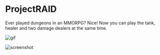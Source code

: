 # ProjectRAID

Ever played dungeons in an MMORPG? Nice! Now you can play the tank, healer and two damage dealers at the same time.

![gif](gameplay.gif)

![screenshot](http://puu.sh/sishw/1392cf1e0f.jpg)



